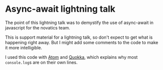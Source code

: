 # Async-await lightning talk
The point of this lightning talk was to demystify the use of async-await in javascript for the novatics team.

This is support material for a lightning talk, so don't expect to get what is happening right away. But I might add some comments to the code to make it more intelligible.

I used this code with [Atom](https://atom.io) and [Quokka](https://atom.io/packages/atom-quokka), which explains why most `console.log`s are on their own lines.
